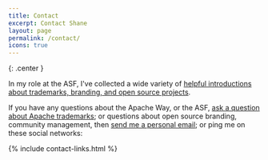 ```yaml
---
title: Contact
excerpt: Contact Shane
layout: page
permalink: /contact/
icons: true
---
```


{: .center }

In my role at the ASF, I've collected a wide variety of [helpful introductions about trademarks, branding, and open source projects](https://www.apache.org/foundation/marks/resources).

If you have any questions about the Apache Way, or the ASF, [ask a question about Apache trademarks](https://www.apache.org/foundation/marks/contact); or questions about open source branding, community management, then [send me a personal email](mailto:card@shanecurcuru.org); or ping me on these social networks:

{% include contact-links.html %}